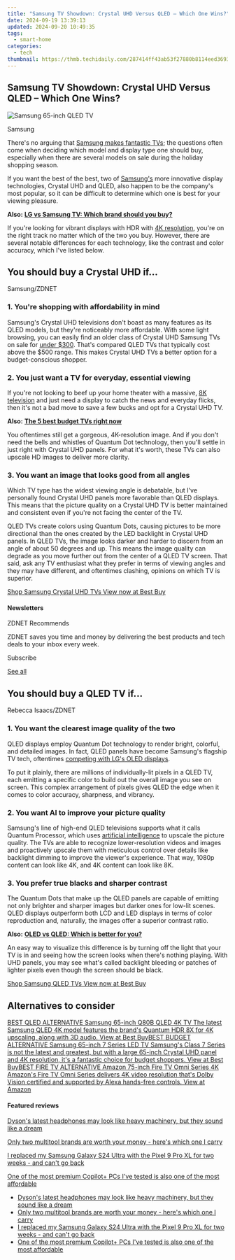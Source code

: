 ```yaml
---
title: "Samsung TV Showdown: Crystal UHD Versus QLED – Which One Wins?"
date: 2024-09-19 13:39:13
updated: 2024-09-20 10:49:35
tags:
  - smart-home
categories:
  - tech
thumbnail: https://thmb.techidaily.com/287414ff43ab53f27880b8114eed3693184381a70cdfc416ba85990af80f04e8.jpg
---
```


## Samsung TV Showdown: Crystal UHD Versus QLED – Which One Wins?

![Samsung 65-inch QLED TV](https://www.zdnet.com/a/img/resize/652da9c860f89776ee2e69ab288ae636b93e4a47/2023/06/29/e849edf6-33aa-41a0-b1d6-46d322d5087a/samsung-65-inch-tv.jpg?auto=webp&width=1280)

Samsung

There's no arguing that [Samsung makes fantastic TVs](https://www.zdnet.com/home-and-office/home-entertainment/best-samsung-tv/); the questions often come when deciding which model and display type one should buy, especially when there are several models on sale during the holiday shopping season. 

If you want the best of the best, two of [Samsung's](https://shop-links.co/link/?exclusive=1&publisher_slug=itechdaily19598&url=https%3A%2F%2Fclick.linksynergy.com%2Fdeeplink%3Fid%3DIokOf8qagZo%26mid%3D47773%26u1%3Dzd-%255F%255FCOM%255FCLICK%255FID%255F%255F-dtp%26murl%3Dhttps%253A%252F%252Fwww.samsung.com%252Fus%252Ftelevisions-home-theater%252Ftvs%252Fall-tvs%252F) more innovative display technologies, Crystal UHD and QLED, also happen to be the company's most popular, so it can be difficult to determine which one is best for your viewing pleasure.

**Also:** [**LG vs Samsung TV: Which brand should you buy?**](https://www.zdnet.com/home-and-office/home-entertainment/lg-vs-samsung-tv-which-tv-brand-should-you-buy/)

If you're looking for vibrant displays with HDR with [4K resolution](https://www.zdnet.com/home-and-office/home-entertainment/best-4k-tv/), you're on the right track no matter which of the two you buy. However, there are several notable differences for each technology, like the contrast and color accuracy, which I've listed below.

## You should buy a Crystal UHD if...

Samsung/ZDNET

### 1\. You're shopping with affordability in mind

Samsung's Crystal UHD televisions don't boast as many features as its QLED models, but they're noticeably more affordable. With some light browsing, you can easily find an older class of Crystal UHD Samsung TVs on sale for [under $300](https://shop-links.co/link/?url=https%3A%2F%2Fwww.bestbuy.com%2Fsite%2Fpromo%2Fsamsung-uhd-tvs-sol13316%3Fsp%3D%252Bcurrentprice%2520skuidsaas&publisher_slug=itechdaily19598&exclusive=1). That's compared QLED TVs that typically cost above the $500 range. This makes Crystal UHD TVs a better option for a budget-conscious shopper.

### 2\. You just want a TV for everyday, essential viewing

If you're not looking to beef up your home theater with a massive, [8K television](https://www.zdnet.com/home-and-office/home-entertainment/best-8k-tv/) and just need a display to catch the news and everyday flicks, then it's not a bad move to save a few bucks and opt for a Crystal UHD TV.

**Also:** [**The 5 best budget TVs right now**](https://www.zdnet.com/home-and-office/home-entertainment/best-budget-tv/)

You oftentimes still get a gorgeous, 4K-resolution image. And if you don't need the bells and whistles of Quantum Dot technology, then you'll settle in just right with Crystal UHD panels. For what it's worth, these TVs can also upscale HD images to deliver more clarity. 

### 3\. You want an image that looks good from all angles

Which TV type has the widest viewing angle is debatable, but I've personally found Crystal UHD panels more favorable than QLED displays. This means that the picture quality on a Crystal UHD TV is better maintained and consistent even if you're not facing the center of the TV. 

QLED TVs create colors using Quantum Dots, causing pictures to be more directional than the ones created by the LED backlight in Crystal UHD panels. In QLED TVs, the image looks darker and harder to discern from an angle of about 50 degrees and up. This means the image quality can degrade as you move further out from the center of a QLED TV screen. That said, ask any TV enthusiast what they prefer in terms of viewing angles and they may have different, and oftentimes clashing, opinions on which TV is superior.

[Shop Samsung Crystal UHD TVs View now at Best Buy](https://shop-links.co/link/?url=https%3A%2F%2Fwww.bestbuy.com%2Fsite%2Fpromo%2Fsamsung-uhd-tvs-sol13316%3Fsp%3D-displaydate%2520skuidsaas&publisher_slug=itechdaily19598&exclusive=1)

#### Newsletters

ZDNET Recommends

ZDNET saves you time and money by delivering the best products and tech deals to your inbox every week.

 Subscribe

[See all](https://www.zdnet.com/newsletters/)

## You should buy a QLED TV if...  

Rebecca Isaacs/ZDNET

### 1\. You want the clearest image quality of the two

QLED displays employ Quantum Dot technology to render bright, colorful, and detailed images. In fact, QLED panels have become Samsung's flagship TV tech, oftentimes [competing with LG's OLED displays](https://www.zdnet.com/home-and-office/home-entertainment/oled-vs-qled/). 

To put it plainly, there are millions of individually-lit pixels in a QLED TV, each emitting a specific color to build out the overall image you see on screen. This complex arrangement of pixels gives QLED the edge when it comes to color accuracy, sharpness, and vibrancy.

### 2\. You want AI to improve your picture quality

Samsung's line of high-end QLED televisions supports what it calls Quantum Processor, which uses [artificial intelligence](https://www.zdnet.com/topic/artificial-intelligence/) to upscale the picture quality. The TVs are able to recognize lower-resolution videos and images and proactively upscale them with meticulous control over details like backlight dimming to improve the viewer's experience. That way, 1080p content can look like 4K, and 4K content can look like 8K.

### 3\. You prefer true blacks and sharper contrast

The Quantum Dots that make up the QLED panels are capable of emitting not only brighter and sharper images but darker ones for low-lit scenes. QLED displays outperform both LCD and LED displays in terms of color reproduction and, naturally, the images offer a superior contrast ratio. 

**Also:** [**OLED vs QLED: Which is better for you?**](https://www.zdnet.com/home-and-office/home-entertainment/oled-vs-qled/)

An easy way to visualize this difference is by turning off the light that your TV is in and seeing how the screen looks when there's nothing playing. With UHD panels, you may see what's called backlight bleeding or patches of lighter pixels even though the screen should be black.

[Shop Samsung QLED TVs View now at Best Buy](https://shop-links.co/link/?url=https%3A%2F%2Fwww.bestbuy.com%2Fsite%2Fsearchpage.jsp%3Fid%3Dpcat17071%26sp%3D-displaydate%2520skuidsaas%26st%3Dsamsung%2Bqled&publisher_slug=itechdaily19598&exclusive=1)

## Alternatives to consider

[BEST QLED ALTERNATIVE Samsung 65-inch Q80B QLED 4K TV The latest Samsung QLED 4K model features the brand's Quantum HDR 8X for 4K upscaling, along with 3D audio. View at Best Buy](https://shop-links.co/link/?url=https%3A%2F%2Fwww.bestbuy.com%2Fsite%2Fsamsung-65-class-q80b-qled-4k-smart-tizen-tv%2F6503080.p%3FskuId%3D6503080&publisher_slug=itechdaily19598&exclusive=1)[BEST BUDGET ALTERNATIVE Samsung 65-inch 7 Series LED TV Samsung's Class 7 Series is not the latest and greatest, but with a large 65-inch Crystal UHD panel and 4K resolution, it's a fantastic choice for budget shoppers. View at Best Buy](https://shop-links.co/link/?url=https%3A%2F%2Fwww.bestbuy.com%2Fsite%2Fsamsung-65-class-7-series-led-4k-uhd-smart-tizen-tv%2F6401722.p%3FskuId%3D6401722&publisher_slug=itechdaily19598&exclusive=1)[BEST FIRE TV ALTERNATIVE Amazon 75-inch Fire TV Omni Series 4K Amazon's Fire TV Omni Series delivers 4K video resolution that's Dolby Vision certified and supported by Alexa hands-free controls. View at Amazon](https://buy.geni.us/Proxy.ashx?TSID=368250&GR%5FURL=https%3A%2F%2Fwww.amazon.com%2Famazon-fire-tv-75-inch-omni-series-4k-smart-tv%2Fdp%2FB08T6JZTH4%3Ftag%3Dzd-buy-button-20%26ascsubtag%3D%5F%5FCOM%5FCLICK%5FID%5F%5F%7Cb4894dd8-35a8-4799-aae6-235f42538e7c%7Cdtp&dtb=1)

#### Featured reviews

[Dyson's latest headphones may look like heavy machinery, but they sound like a dream](https://www.zdnet.com/article/i-tested-dysons-500-flagship-headphones-and-theyre-more-competitive-than-expected/ "Dyson's latest headphones may look like heavy machinery, but they sound like a dream")

[Only two multitool brands are worth your money - here's which one I carry](https://www.zdnet.com/article/only-two-multitool-brands-are-worth-your-money-heres-which-one-i-carry/ "Only two multitool brands are worth your money - here's which one I carry")

[I replaced my Samsung Galaxy S24 Ultra with the Pixel 9 Pro XL for two weeks - and can't go back](https://www.zdnet.com/article/i-replaced-my-samsung-galaxy-s24-ultra-with-the-pixel-9-pro-xl-for-two-weeks-and-cant-go-back/ "I replaced my Samsung Galaxy S24 Ultra with the Pixel 9 Pro XL for two weeks - and can't go back")

[One of the most premium Copilot+ PCs I've tested is also one of the most affordable](https://www.zdnet.com/article/one-of-the-most-premium-copilot-pcs-ive-tested-is-also-one-of-the-most-affordable/ "One of the most premium Copilot+ PCs I've tested is also one of the most affordable")

* [Dyson's latest headphones may look like heavy machinery, but they sound like a dream](https://www.zdnet.com/article/i-tested-dysons-500-flagship-headphones-and-theyre-more-competitive-than-expected/ "Dyson's latest headphones may look like heavy machinery, but they sound like a dream")
* [Only two multitool brands are worth your money - here's which one I carry](https://www.zdnet.com/article/only-two-multitool-brands-are-worth-your-money-heres-which-one-i-carry/ "Only two multitool brands are worth your money - here's which one I carry")
* [I replaced my Samsung Galaxy S24 Ultra with the Pixel 9 Pro XL for two weeks - and can't go back](https://www.zdnet.com/article/i-replaced-my-samsung-galaxy-s24-ultra-with-the-pixel-9-pro-xl-for-two-weeks-and-cant-go-back/ "I replaced my Samsung Galaxy S24 Ultra with the Pixel 9 Pro XL for two weeks - and can't go back")
* [One of the most premium Copilot+ PCs I've tested is also one of the most affordable](https://www.zdnet.com/article/one-of-the-most-premium-copilot-pcs-ive-tested-is-also-one-of-the-most-affordable/ "One of the most premium Copilot+ PCs I've tested is also one of the most affordable")

<ins class="adsbygoogle"
     style="display:block"
     data-ad-format="autorelaxed"
     data-ad-client="ca-pub-7571918770474297"
     data-ad-slot="1223367746"></ins>



<ins class="adsbygoogle"
     style="display:block"
     data-ad-client="ca-pub-7571918770474297"
     data-ad-slot="8358498916"
     data-ad-format="auto"
     data-full-width-responsive="true"></ins>
